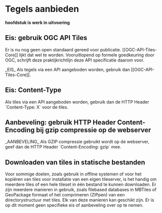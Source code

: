 # Tegels aanbieden
**hoofdstuk is werk in uitvoering**

## Eis: gebruik OGC API Tiles
Er is nu nog geen open standaard gereed voor publicatie. [[OGC-API-Tiles-Core]] lijkt dat wel te worden. Vooruitlopend op formele goedkeuring door OGC, schrijft deze praktijkrichtlijn deze API specificatie daarom voor.

<div class="advisement">
_EIS_ Als tegels via een API aangeboden worden, gebruik dan [[OGC-API-Tiles-Core]].
</div>

## Eis: Content-Type
<div class="advisement">
Als tiles via een API aangeboden worden, gebruik dan de HTTP Header `Content-Type: X` voor de tiles.
</div>

## Aanbeveling: gebruik HTTP Header Content-Encoding bij gzip compressie op de webserver
<div class="informative">
_AANBEVELING_ Als GZIP compressie gebruikt wordt op de webserver, geef dan de HTTP Header `Content-Encoding: gzip` mee.
</div>

## Downloaden van tiles in statische bestanden
Voor sommige doelen, zoals gebruik in offline systemen of voor het kopiëren van tiles voor installatie van een eigen tileserver, is het handig om meerdere tiles of een hele tileset in één bestand te kunnen downloaden. Er zijn meerdere manieren in gebruik, zoals filebased databases in MBTiles of GeoPackage formaat of het comprimeren (ZIPpen) van een directorystructuur met tiles. Elk van deze manieren kan geschikt zijn. Er is op dit moment geen specifieke eis of aanbeveling over op te nemen.
